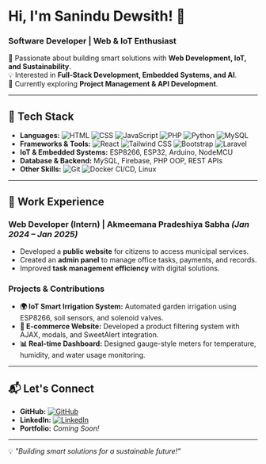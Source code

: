 # Hi, I'm Sanindu Dewsith! 👋  
### Software Developer | Web & IoT Enthusiast  

🚀 Passionate about building smart solutions with **Web Development, IoT, and Sustainability**.  
💡 Interested in **Full-Stack Development, Embedded Systems, and AI**.  
🌱 Currently exploring **Project Management & API Development**.  

---

## 🔧 Tech Stack  
- **Languages:** ![HTML](https://img.shields.io/badge/-HTML-E34F26?style=flat-square&logo=html5&logoColor=white) ![CSS](https://img.shields.io/badge/-CSS-1572B6?style=flat-square&logo=css3&logoColor=white) ![JavaScript](https://img.shields.io/badge/-JavaScript-F7DF1E?style=flat-square&logo=javascript&logoColor=black) ![PHP](https://img.shields.io/badge/-PHP-777BB4?style=flat-square&logo=php&logoColor=white) ![Python](https://img.shields.io/badge/-Python-3776AB?style=flat-square&logo=python&logoColor=white) ![MySQL](https://img.shields.io/badge/-MySQL-4479A1?style=flat-square&logo=mysql&logoColor=white)  
- **Frameworks & Tools:** ![React](https://img.shields.io/badge/-React-61DAFB?style=flat-square&logo=react&logoColor=black) ![Tailwind CSS](https://img.shields.io/badge/-Tailwind%20CSS-38B2AC?style=flat-square&logo=tailwind-css&logoColor=white) ![Bootstrap](https://img.shields.io/badge/-Bootstrap-7952B3?style=flat-square&logo=bootstrap&logoColor=white) ![Laravel](https://img.shields.io/badge/-Laravel-FF2D20?style=flat-square&logo=laravel&logoColor=white)  
- **IoT & Embedded Systems:** ESP8266, ESP32, Arduino, NodeMCU  
- **Database & Backend:** MySQL, Firebase, PHP OOP, REST APIs  
- **Other Skills:** ![Git](https://img.shields.io/badge/-Git-F05032?style=flat-square&logo=git&logoColor=white) ![Docker](https://img.shields.io/badge/-Docker-2496ED?style=flat-square&logo=docker&logoColor=white) CI/CD, Linux  

---

## 💼 Work Experience  
### **Web Developer (Intern) | Akmeemana Pradeshiya Sabha** *(Jan 2024 – Jan 2025)*  
- Developed a **public website** for citizens to access municipal services.  
- Created an **admin panel** to manage office tasks, payments, and records.  
- Improved **task management efficiency** with digital solutions.  

### **Projects & Contributions**  
- **🌍 IoT Smart Irrigation System:** Automated garden irrigation using ESP8266, soil sensors, and solenoid valves.  
- **🛒 E-commerce Website:** Developed a product filtering system with AJAX, modals, and SweetAlert integration.  
- **📊 Real-time Dashboard:** Designed gauge-style meters for temperature, humidity, and water usage monitoring.  

---

## 📬 Let's Connect  
- **GitHub:** [![GitHub](https://img.shields.io/badge/-GitHub-181717?style=flat-square&logo=github&logoColor=white)](https://github.com/SaninduDewsith)  
- **LinkedIn:** [![LinkedIn](https://img.shields.io/badge/-LinkedIn-0077B5?style=flat-square&logo=linkedin&logoColor=white)](https://linkedin.com/in/sanindu-dewsith)  
- **Portfolio:** *Coming Soon!*  

---

💡 *"Building smart solutions for a sustainable future!"*  

